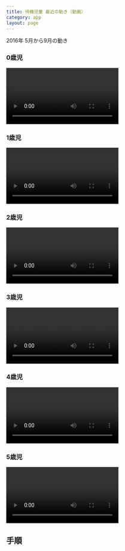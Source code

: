 ```yaml
---
title: 待機児童 最近の動き（動画）
category: app
layout: page
---
```


2016年 5月から9月の動き

### 0歳児

<video controls loop>
 <source src="{{ "/data/2016-10-07-age0.mp4" | prepend: site.baseurl }}" type="video/mp4">
 Your browser does not support the video tag.
</video>

### 1歳児

<video controls loop>
 <source src="{{ "/data/2016-10-07-age1.mp4" | prepend: site.baseurl }}" type="video/mp4">
 Your browser does not support the video tag.
</video>

### 2歳児

<video controls loop>
 <source src="{{ "/data/2016-10-07-age2.mp4" | prepend: site.baseurl }}" type="video/mp4">
 Your browser does not support the video tag.
</video>

### 3歳児

<video controls loop>
 <source src="{{ "/data/2016-10-07-age3.mp4" | prepend: site.baseurl }}" type="video/mp4">
 Your browser does not support the video tag.
</video>

### 4歳児

<video controls loop>
 <source src="{{ "/data/2016-10-07-age4.mp4" | prepend: site.baseurl }}" type="video/mp4">
 Your browser does not support the video tag.
</video>

### 5歳児

<video controls loop>
 <source src="{{ "/data/2016-10-07-age5.mp4" | prepend: site.baseurl }}" type="video/mp4">
 Your browser does not support the video tag.
</video>

## 手順

<script src="{{ "/assets/marked.min.js" | prepend: site.baseurl }}"></script>
<script src="{{ "/assets/ansi_up.min.js" | prepend: site.baseurl }}"></script>
<script src="{{ "/assets/prism.js" | prepend: site.baseurl }}"></script>
<script src="{{ "/assets/notebook.min.js" | prepend: site.baseurl }}"></script>
<script src="{{ "/assets/axios.min.js" | prepend: site.baseurl }}"></script>
<div id="nb"></div>
<script type="text/javascript">
axios.get("https://raw.githubusercontent.com/hkwi/kobe-barcelona/master/notes/2016-10-06-wait-hist.ipynb").then(function(resp){
document.getElementById("nb").appendChild(nb.parse(resp.data).render());
Prism.highlightAll();
})
</script>
